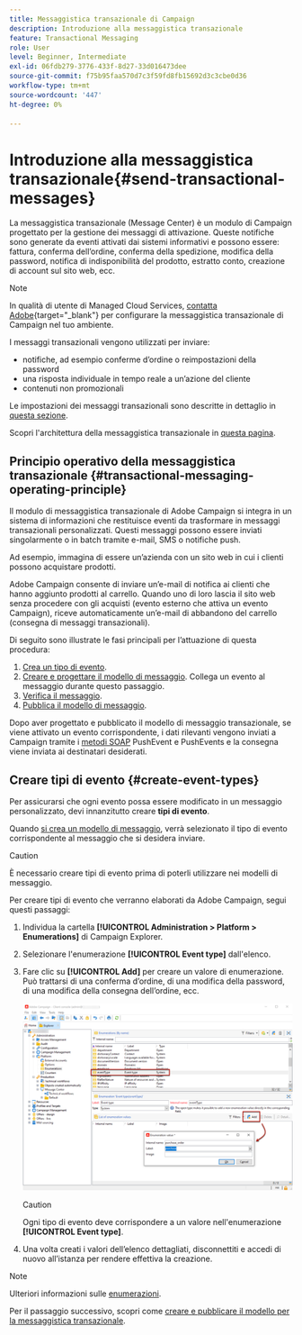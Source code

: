 ```yaml
---
title: Messaggistica transazionale di Campaign
description: Introduzione alla messaggistica transazionale
feature: Transactional Messaging
role: User
level: Beginner, Intermediate
exl-id: 06fdb279-3776-433f-8d27-33d016473dee
source-git-commit: f75b95faa570d7c3f59fd8fb15692d3c3cbe0d36
workflow-type: tm+mt
source-wordcount: '447'
ht-degree: 0%

---
```


# Introduzione alla messaggistica transazionale{#send-transactional-messages}

La messaggistica transazionale (Message Center) è un modulo di Campaign progettato per la gestione dei messaggi di attivazione. Queste notifiche sono generate da eventi attivati dai sistemi informativi e possono essere: fattura, conferma dell’ordine, conferma della spedizione, modifica della password, notifica di indisponibilità del prodotto, estratto conto, creazione di account sul sito web, ecc.

>[!NOTE]
>
>In qualità di utente di Managed Cloud Services, [contatta Adobe](../start/campaign-faq.md#support){target="_blank"} per configurare la messaggistica transazionale di Campaign nel tuo ambiente.

I messaggi transazionali vengono utilizzati per inviare:

* notifiche, ad esempio conferme d’ordine o reimpostazioni della password
* una risposta individuale in tempo reale a un’azione del cliente
* contenuti non promozionali

Le impostazioni dei messaggi transazionali sono descritte in dettaglio in [questa sezione](../config/transactional-msg-settings.md).

Scopri l&#39;architettura della messaggistica transazionale in [questa pagina](../architecture/architecture.md#transac-msg-archi).

## Principio operativo della messaggistica transazionale {#transactional-messaging-operating-principle}

Il modulo di messaggistica transazionale di Adobe Campaign si integra in un sistema di informazioni che restituisce eventi da trasformare in messaggi transazionali personalizzati. Questi messaggi possono essere inviati singolarmente o in batch tramite e-mail, SMS o notifiche push.

Ad esempio, immagina di essere un’azienda con un sito web in cui i clienti possono acquistare prodotti.

Adobe Campaign consente di inviare un’e-mail di notifica ai clienti che hanno aggiunto prodotti al carrello. Quando uno di loro lascia il sito web senza procedere con gli acquisti (evento esterno che attiva un evento Campaign), riceve automaticamente un’e-mail di abbandono del carrello (consegna di messaggi transazionali).

Di seguito sono illustrate le fasi principali per l’attuazione di questa procedura:

1. [Crea un tipo di evento](#create-event-types).
1. [Creare e progettare il modello di messaggio](transactional-template.md#create-message-template). Collega un evento al messaggio durante questo passaggio.
1. [Verifica il messaggio](transactional-template.md#test-message-template).
1. [Pubblica il modello di messaggio](transactional-template.md#publish-message-template).

Dopo aver progettato e pubblicato il modello di messaggio transazionale, se viene attivato un evento corrispondente, i dati rilevanti vengono inviati a Campaign tramite i [metodi SOAP](../send/event-description.md) PushEvent e PushEvents e la consegna viene inviata ai destinatari desiderati.

## Creare tipi di evento {#create-event-types}

Per assicurarsi che ogni evento possa essere modificato in un messaggio personalizzato, devi innanzitutto creare **tipi di evento**.

Quando [si crea un modello di messaggio](#create-message-template), verrà selezionato il tipo di evento corrispondente al messaggio che si desidera inviare.

>[!CAUTION]
>
>È necessario creare tipi di evento prima di poterli utilizzare nei modelli di messaggio.

Per creare tipi di evento che verranno elaborati da Adobe Campaign, segui questi passaggi:

1. Individua la cartella **[!UICONTROL Administration > Platform > Enumerations]** di Campaign Explorer.
1. Selezionare l&#39;enumerazione **[!UICONTROL Event type]** dall&#39;elenco.
1. Fare clic su **[!UICONTROL Add]** per creare un valore di enumerazione. Può trattarsi di una conferma d’ordine, di una modifica della password, di una modifica della consegna dell’ordine, ecc.

   ![](assets/messagecenter_eventtype_enum_001.png)

   >[!CAUTION]
   >
   >Ogni tipo di evento deve corrispondere a un valore nell&#39;enumerazione **[!UICONTROL Event type]**.

1. Una volta creati i valori dell’elenco dettagliati, disconnettiti e accedi di nuovo all’istanza per rendere effettiva la creazione.

>[!NOTE]
>
>Ulteriori informazioni sulle [enumerazioni](../config/enumerations.md).

Per il passaggio successivo, scopri come [creare e pubblicare il modello per la messaggistica transazionale](transactional-template.md).
